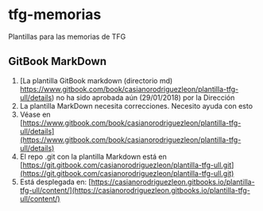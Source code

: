 # tfg-memorias

Plantillas para las memorias de TFG 


## GitBook MarkDown
1. [La plantilla GitBook markdown (directorio md) https://www.gitbook.com/book/casianorodriguezleon/plantilla-tfg-ull/details) no ha sido aprobada aún (29/01/2018) por la Dirección
2. La plantilla MarkDown necesita correcciones. Necesito ayuda con esto
3. Véase en [https://www.gitbook.com/book/casianorodriguezleon/plantilla-tfg-ull/details](https://www.gitbook.com/book/casianorodriguezleon/plantilla-tfg-ull/details)
3. El repo .git con la plantilla Markdown está en [https://git.gitbook.com/casianorodriguezleon/plantilla-tfg-ull.git](https://git.gitbook.com/casianorodriguezleon/plantilla-tfg-ull.git)
4. Está desplegada en: [https://casianorodriguezleon.gitbooks.io/plantilla-tfg-ull/content/](https://casianorodriguezleon.gitbooks.io/plantilla-tfg-ull/content/)


